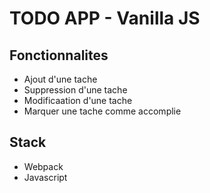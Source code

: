 # TODO APP - Vanilla JS

## Fonctionnalites
- Ajout d'une tache
- Suppression d'une tache
- Modificaation d'une tache
- Marquer une tache comme accomplie

## Stack
- Webpack
- Javascript

